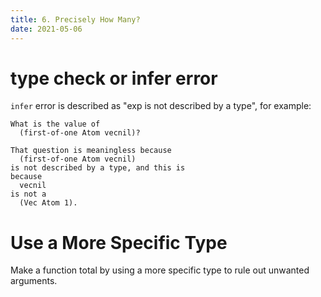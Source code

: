 ```yaml
---
title: 6. Precisely How Many?
date: 2021-05-06
---
```


# type check or infer error

`infer` error is described as "exp is not described by a type", for example:

```
What is the value of
  (first-of-one Atom vecnil)?

That question is meaningless because
  (first-of-one Atom vecnil)
is not described by a type, and this is
because
  vecnil
is not a
  (Vec Atom 1).
```

# Use a More Specific Type

Make a function total by using a more specific type to
rule out unwanted arguments.
